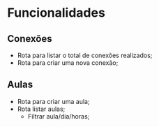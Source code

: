 # Funcionalidades 

## Conexões

- Rota para listar o total de conexões realizados;
- Rota para criar uma nova conexão;

## Aulas 

- Rota para criar uma aula;
- Rota listar aulas;
    - Filtrar aula/dia/horas;